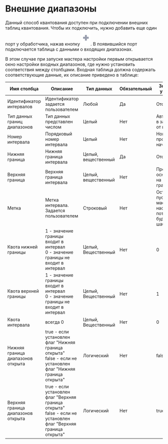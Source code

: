 # Внешние диапазоны

Данный способ квантования доступен при подключении внешних таблиц квантования. Чтобы их подключить, нужно добавить еще один порт у обработчика, нажав кнопку ![ Добавить еще один порт](../../../images/icons/app/node/ports/add/add_inactive_default.svg). В появившийся порт подключается таблица с данными о входящих диапазонах.

В этом случае при запуске мастера настройки первым открывается окно настройки входных диапазонов, где нужно установить соответствия между столбцами. Входная таблица должна содержать соответствующие данные, их описание приведено в таблице:

|Имя столбца|Описание|Тип данных|Обязательный|Значение по умолчанию|
|---------------------|----------------|-------------------|------------------------|----------------------------------------|
|Идентификатор интервалов|Идентификатор задается пользователем|Любой|Да|Отсутствует|
|Тип данных границ диапазонов|Тип данных представлен числом|Целый|Нет|Автоматически в зависимости от границы|
|Номер интервала|Порядковый номер интервала|Целый|Нет|Номера проставятся, начиная с 0|
|Нижняя граница|Нижняя граница интервала|Целый, вещественный|Да|Отсутствует|
|Верхняя граница|Верхняя граница интервала|Целый, вещественный|Нет|Проставятся, основываясь на нижней границе|
|Метка|Метка интервала. Задается пользователем|Строковый|Нет|Останется пустой. В мастере настройки потом можно будет задать шаблоном|
|Квота нижней границы|1 - значение границы входит в интервал<br>0 - значение границы не входит в интервал|Целый, Вещественный|Нет|0|
|Квота верхней границы|1 - значение границы входит в интервал<br>0 - значение границы не входит в интервал|Целый, Вещественный|Нет|1|
|Квота интервала|всегда 0|Целый, Вещественный|Нет|0|
|Нижняя граница диапазонов открыта|true - если установлен флаг "Нижняя граница открыта"  <br>false - если не установлен флаг "Нижняя граница открыта"|Логический|Нет|false|
|Верхняя граница диапазонов открыта|true - если установлен флаг "Верхняя граница открыта"  <br>false - если не установлен флаг "Верхняя граница открыта"|Логический|Нет|true|
